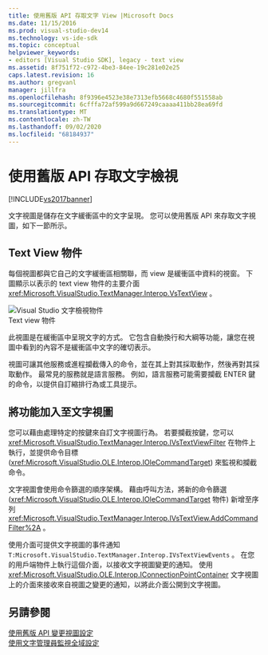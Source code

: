```yaml
---
title: 使用舊版 API 存取文字 View |Microsoft Docs
ms.date: 11/15/2016
ms.prod: visual-studio-dev14
ms.technology: vs-ide-sdk
ms.topic: conceptual
helpviewer_keywords:
- editors [Visual Studio SDK], legacy - text view
ms.assetid: 8f751f72-c972-4be3-84ee-19c281e02e25
caps.latest.revision: 16
ms.author: gregvanl
manager: jillfra
ms.openlocfilehash: 8f9396e4523e38e7313efb5668c4680f551558ab
ms.sourcegitcommit: 6cfffa72af599a9d667249caaaa411bb28ea69fd
ms.translationtype: MT
ms.contentlocale: zh-TW
ms.lasthandoff: 09/02/2020
ms.locfileid: "68184937"
---
```

# <a name="accessing-thetext-view-by-using-the-legacy-api"></a>使用舊版 API 存取文字檢視
[!INCLUDE[vs2017banner](../includes/vs2017banner.md)]

文字視圖是儲存在文字緩衝區中的文字呈現。 您可以使用舊版 API 來存取文字視圖，如下一節所示。  
  
## <a name="text-view-object"></a>Text View 物件  
 每個視圖都與它自己的文字緩衝區相關聯，而 view 是緩衝區中資料的視窗。 下圖顯示以表示的 text view 物件的主要介面 <xref:Microsoft.VisualStudio.TextManager.Interop.VsTextView> 。  
  
 ![Visual Studio 文字檢視物件](../extensibility/media/vstextview.gif "vstextview")  
Text view 物件  
  
 此視圖是在緩衝區中呈現文字的方式。 它包含自動換行和大綱等功能，讓您在視圖中看到的內容不是緩衝區中文字的確切表示。  
  
 視圖可讓其他服務或進程攔截傳入的命令，並在其上對其採取動作，然後再對其採取動作。 最常見的服務就是語言服務。 例如，語言服務可能需要攔截 ENTER 鍵的命令，以提供自訂縮排行為或工具提示。  
  
## <a name="adding-functionality-to-the-text-view"></a>將功能加入至文字視圖  
 您可以藉由處理特定的按鍵來自訂文字視圖行為。 若要攔截按鍵，您可以 <xref:Microsoft.VisualStudio.TextManager.Interop.IVsTextViewFilter> 在物件上執行，並提供命令目標 (<xref:Microsoft.VisualStudio.OLE.Interop.IOleCommandTarget>) 來監視和攔截命令。  
  
 文字視圖會使用命令篩選的順序架構。 藉由呼叫方法，將新的命令篩選 (<xref:Microsoft.VisualStudio.OLE.Interop.IOleCommandTarget> 物件) 新增至序列 <xref:Microsoft.VisualStudio.TextManager.Interop.IVsTextView.AddCommandFilter%2A> 。  
  
 使用介面可提供文字視圖的事件通知 `T:Microsoft.VisualStudio.TextManager.Interop.IVsTextViewEvents` 。 在您的用戶端物件上執行這個介面，以接收文字視圖變更的通知。 使用 <xref:Microsoft.VisualStudio.OLE.Interop.IConnectionPointContainer> 文字視圖上的介面來接收來自視圖之變更的通知，以將此介面公開到文字視圖。  
  
## <a name="see-also"></a>另請參閱  
 [使用舊版 API 變更視圖設定](../extensibility/changing-view-settings-by-using-the-legacy-api.md)   
 [使用文字管理員監視全域設定](../extensibility/using-the-text-manager-to-monitor-global-settings.md)

